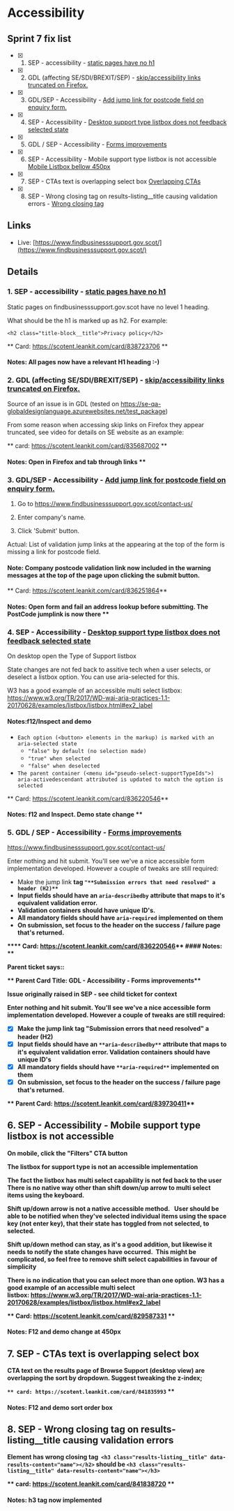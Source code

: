 # Accessibility

## Sprint 7 fix list
- [x] 1. SEP - accessibility - [static pages have no h1](https://scotent.leankit.com/card/838723706)
- [x] 2. GDL (affecting SE/SDI/BREXIT/SEP) - [skip/accessibility links truncated on Firefox.](https://scotent.leankit.com/card/835687002)
- [x] 3. GDL/SEP - Accessibility -  [Add jump link for postcode field on enquiry form.](https://scotent.leankit.com/card/836251864)
- [x] 4. SEP - Accessibility - [Desktop support type listbox does not feedback selected state](https://scotent.leankit.com/card/829593235**)
- [x] 5. GDL / SEP - Accessibility - [Forms improvements](https://scotent.leankit.com/card/836220546)
- [x] 6. SEP - Accessibility - Mobile support type listbox is not accessible [Mobile Listbox bellow 450px](https://scotent.leankit.com/card/829587331)
- [x] 7. SEP - CTAs text is overlapping select box [Overlapping CTAs](https://scotent.leankit.com/card/841835993)
- [x] 8. SEP - Wrong closing tag on results-listing__title causing validation errors - [Wrong closing tag](https://scotent.leankit.com/card/841838720)

## Links
- Live: [https://www.findbusinesssupport.gov.scot/](https://www.findbusinesssupport.gov.scot/)

## Details
### 1. SEP - accessibility - [static pages have no h1](https://scotent.leankit.com/card/838723706)
Static pages on findbusinesssupport.gov.scot have no level 1 heading.

What should be the h1 is marked up as h2. For example:

`<h2 class="title-block__title">Privacy policy</h2>`

** Card: https://scotent.leankit.com/card/838723706 **
#### Notes: All pages now have a relevant H1 heading :-)

### 2. GDL (affecting SE/SDI/BREXIT/SEP) - [skip/accessibility links truncated on Firefox.](https://scotent.leankit.com/card/835687002)
Source of an issue is in GDL (tested on <https://se-qa-globaldesignlanguage.azurewebsites.net/test_package>)

From some reason when accessing skip links on Firefox they appear truncated, see video for details on SE website as an example:

** card: https://scotent.leankit.com/card/835687002 **
#### Notes: Open in Firefox and tab through links **

### 3. GDL/SEP - Accessibility -  [Add jump link for postcode field on enquiry form.](https://scotent.leankit.com/card/836251864)
1. Go to <https://www.findbusinesssupport.gov.scot/contact-us/>

2. Enter company's name.

3. Click 'Submit' button.

Actual:  List of validation jump links at the appearing at the top of the form is missing a link for postcode field.

#### Note: Company postcode validation link now included in the warning messages at the top of the page upon clicking the submit button.

** Card: https://scotent.leankit.com/card/836251864**
#### Notes: Open form and fail an address lookup before submitting. The PostCode jumplink is now there **

### 4. SEP - Accessibility - [Desktop support type listbox does not feedback selected state](https://scotent.leankit.com/card/829593235**)

On desktop open the Type of Support listbox

State changes are not fed back to assitive tech when a user selects, or deselect a listbox option.  You can use aria-selected for this.

W3 has a good example of an accessible multi select listbox: <https://www.w3.org/TR/2017/WD-wai-aria-practices-1.1-20170628/examples/listbox/listbox.html#ex2_label>


#### Notes:f12/Inspect and demo

- `Each option (<button> elements in the markup) is marked with an aria-selected state`
  - `"false" by default (no selection made)`
  - `"true" when selected`
  - `"false" when deselected`
- `The parent container (<menu id="pseudo-select-supportTypeIds">) aria-activedescendant attributed is updated to match the option is selected`

** Card: https://scotent.leankit.com/card/836220546**
#### Notes: f12 and Inspect. Demo state change **

### 5. GDL / SEP - Accessibility - [Forms improvements](https://scotent.leankit.com/card/836220546)
<https://www.findbusinesssupport.gov.scot/contact-us/>

Enter nothing and hit submit.   You'll see we've a nice accessible form implementation developed.   However a couple of tweaks are still required:

- Make the jump link <strong> tag ```"**Submission errors that need resolved" a header (H2)**```
- Input fields should have an ```aria-describedby``` attribute that maps to it's equivalent validation error.
- Validation containers should have unique ID's.
- All mandatory fields should have ```aria-required``` implemented on them
- On submission, set focus to the header on the success / failure page that's returned.

**** Card: https://scotent.leankit.com/card/836220546**
#### Notes: **


Parent ticket says::

** Parent Card Title: GDL - Accessibility - Forms improvements**

Issue originally raised in SEP - see child ticket for context

Enter nothing and hit submit.   You'll see we've a nice accessible form implementation developed.   However a couple of tweaks are still required:

   - [x] Make the jump link <strong> tag "**Submission errors that need resolved" a header (H2)**
   - [x] Input fields should have an ```**aria-describedby**``` attribute that maps to it's equivalent validation error.  Validation containers should have unique ID's
   - [x] All mandatory fields should have ```**aria-required**``` implemented on them
   - [x] On submission, set focus to the header on the success / failure page that's returned.

** Parent Card: https://scotent.leankit.com/card/839730411**

## 6. SEP - Accessibility - Mobile support type listbox is not accessible
On mobile, click the "Filters" CTA button

The listbox for support type is not an accessible implementation

The fact the listbox has multi select capability is not fed back to the user
There is no native way other than shift down/up arrow to multi select items using the keyboard.   

Shift up/down arrow is not a native accessible method.   User should be able to be notified when they've selected individual items using the space key (not enter key), that their state has toggled from not selected, to selected.   

Shift up/down method can stay, as it's a good addition, but likewise it needs to notify the state changes have occurred.  This might be complicated, so feel free to remove shift select capabilities in favour of simplicity


There is no indication that you can select more than one option.
W3 has a good example of an accessible multi select listbox: https://www.w3.org/TR/2017/WD-wai-aria-practices-1.1-20170628/examples/listbox/listbox.html#ex2_label


** Card: https://scotent.leankit.com/card/829587331 **
#### Notes: F12 and demo change at 450px

## 7. SEP - CTAs text is overlapping select box

CTA text on the results page of Browse Support (desktop view) are overlapping the sort by dropdown.
Suggest tweaking the z-index;


`** card: https://scotent.leankit.com/card/841835993` **
#### Notes: F12 and demo sort order box

## 8. SEP - Wrong closing tag on results-listing__title causing validation errors
Element has wrong closing tag 
`<h3 class="results-listing__title" data-results-content="name"></h2>`
should be
`<h3 class="results-listing__title" data-results-content="name"></h3>`

** card: https://scotent.leankit.com/card/841838720 **
#### Notes: h3 tag now implemented
